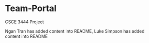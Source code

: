 # Team-Portal
CSCE 3444 Project

Ngan Tran has added content into README,
Luke Simpson has added content into README
